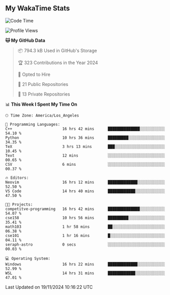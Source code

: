 ## My WakaTime Stats
<!--START_SECTION:waka-->
![Code Time](http://img.shields.io/badge/Code%20Time-157%20hrs%2028%20mins-blue)

![Profile Views](http://img.shields.io/badge/Profile%20Views-0-blue)

**🐱 My GitHub Data** 

> 📦 794.3 kB Used in GitHub's Storage 
 > 
> 🏆 323 Contributions in the Year 2024
 > 
> 💼 Opted to Hire
 > 
> 📜 21 Public Repositories 
 > 
> 🔑 13 Private Repositories 
 > 
📊 **This Week I Spent My Time On** 

```text
🕑︎ Time Zone: America/Los_Angeles

💬 Programming Languages: 
C++                      16 hrs 42 mins      ██████████████░░░░░░░░░░░   54.10 % 
Python                   10 hrs 36 mins      █████████░░░░░░░░░░░░░░░░   34.35 % 
TeX                      3 hrs 13 mins       ███░░░░░░░░░░░░░░░░░░░░░░   10.45 % 
Text                     12 mins             ░░░░░░░░░░░░░░░░░░░░░░░░░   00.65 % 
CSV                      6 mins              ░░░░░░░░░░░░░░░░░░░░░░░░░   00.37 % 

🔥 Editors: 
Neovim                   16 hrs 12 mins      █████████████░░░░░░░░░░░░   52.50 % 
VS Code                  14 hrs 40 mins      ████████████░░░░░░░░░░░░░   47.50 % 

🐱‍💻 Projects: 
competitve-programming   16 hrs 42 mins      ██████████████░░░░░░░░░░░   54.07 % 
cse158                   10 hrs 56 mins      █████████░░░░░░░░░░░░░░░░   35.41 % 
math103                  1 hr 58 mins        ██░░░░░░░░░░░░░░░░░░░░░░░   06.38 % 
cse101                   1 hr 16 mins        █░░░░░░░░░░░░░░░░░░░░░░░░   04.11 % 
seraph-astro             0 secs              ░░░░░░░░░░░░░░░░░░░░░░░░░   00.03 % 

💻 Operating System: 
Windows                  16 hrs 22 mins      █████████████░░░░░░░░░░░░   52.99 % 
WSL                      14 hrs 31 mins      ████████████░░░░░░░░░░░░░   47.01 % 
```


 Last Updated on 19/11/2024 10:16:22 UTC
<!--END_SECTION:waka-->
